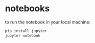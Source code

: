 # notebooks
to run the notebook in your local machine:
```bash
pip install jupyter
jupyter notebook
```
